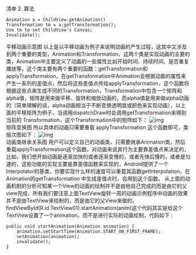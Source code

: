 清单 2. 算法
```  
Animation a = ChildView.getAnimation()
Transformation tm = a.getTransformation();
Use tm to set ChildView's Canvas;
Invalidate();
```
平移动画示意图
以上是以平移动画为例子来说明动画的产生过程，这其中又涉及到两个重要的类型，Animation和Transformation，这两个类是实现动画的主要的类，Animation中主要定义了动画的一些属性比如开始时间、持续时间、是否重复播放等，这个类主要有两个重要的函数：getTransformation和applyTransformation，在getTransformation中Animation会根据动画的属性来产生一系列的差值点，然后将这些差值点传给applyTransformation，这个函数将根据这些点来生成不同的Transformation，Transformation中包含一个矩阵和alpha值，矩阵是用来做平移、旋转和缩放动画的，而alpha值是用来做alpha动画的（简单理解的话，alpha动画相当于不断变换透明度或颜色来实现动画），以上面的平移矩阵为例子，当调用dispatchDraw时会调用getTransformation来得到当前的 Transformation，这个Transformation中的矩阵如下：
![img](P)  
矩阵变换图
所以具体的动画只需要重载 applyTransformation 这个函数即可，类层次图如下：
![img](P)  
动画类继承关系图
用户可以定义自己的动画类，只需要继承Animation类，然后重载applyTransformation这个函数。对动画来说其行为主要靠差值点来决定的，比如，我们想开始动画是逐渐加快的或者逐渐变慢的，或者先快后慢的，或者是匀速的，这些功能的实现主要是靠差值函数来实现的，Android提供了一个Interpolator的基类，你要实现什么样的速度可以重载其函数getInterpolation，在Animation的getTransformation 中生成差值点时，会用到这个函数。
从上面的动画机制的分析可知某一个View的动画的绘制并不是由他自己完成的而是由它的父view完成，所有我们要注意上面TextView旋转一周的动画示例程序中动画的效果并不是由TextView来绘制的，而是由它的父View来做的。findViewById(R.id.TextView01).startAnimation(anim)这个代码其实是给这个TextView设置了一个animation，而不是进行实际的动画绘制，代码如下 :
```  
public void startAnimation(Animation animation) {
	animation.setStartTime(Animation.START_ON_FIRST_FRAME);
	setAnimation(animation);
	invalidate();
}
```